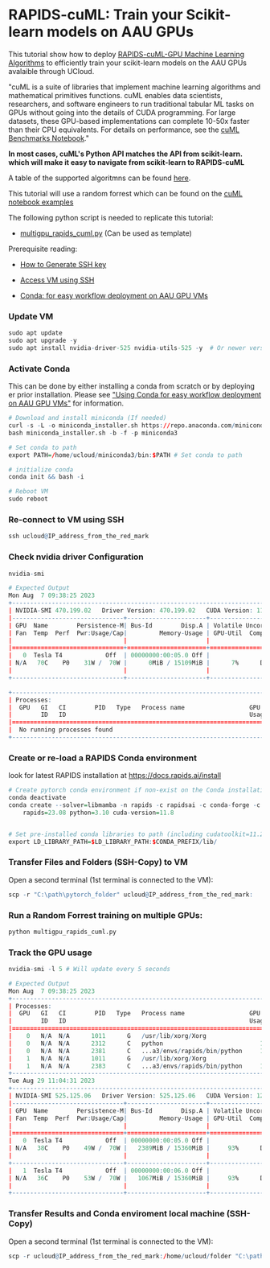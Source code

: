 # RAPIDS-cuML: Train your Scikit-learn models on AAU GPUs

This tutorial show how to deploy [RAPIDS-cuML-GPU Machine Learning Algorithms](https://github.com/rapidsai/cuml) to efficiently train your scikit-learn models on the AAU GPUs avalaible through UCloud. 

"cuML is a suite of libraries that implement machine learning algorithms and mathematical primitives functions. cuML enables data scientists, researchers, and software engineers to run traditional tabular ML tasks on GPUs without going into the details of CUDA programming. For large datasets, these GPU-based implementations can complete 10-50x faster than their CPU equivalents. For details on performance, see the [cuML Benchmarks Notebook](https://github.com/rapidsai/cuml/tree/branch-23.04/notebooks/tools)."

 **In most cases, cuML's Python API matches the API from scikit-learn. which will make it easy to navigate from scikit-learn to RAPIDS-cuML**

A table of the supported algoritmns can be found [here](https://github.com/rapidsai/cuml#supported-algorithms). 

This tutorial will use a random forrest which can be found on the [cuML notebook examples](https://github.com/rapidsai/cuml/tree/branch-23.04/notebooks)

The following python script is needed to replicate this tutorial: 

- [multigpu_rapids_cuml.py](https://github.com/CBS-HPC/Tutorials/tree/main/AI/multigpu_rapids.py) (Can be used as template)


Prerequisite reading:

- [How to Generate SSH key](/Tutorials/VMs/shh/)

- [Access VM using SSH](/Tutorials/VMs/connectVM/)

- [Conda: for easy workflow deployment on AAU GPU VMs](/Tutorials/VMs/condaVM/)

### Update VM


```R
sudo apt update
sudo apt upgrade -y 
sudo apt install nvidia-driver-525 nvidia-utils-525 -y  # Or newer version
```

### Activate Conda

This can be done by either installing a conda from scratch or by deploying er prior installation. Please see  ["Using Conda for easy workflow deployment on AAU GPU VMs"](/Tutorials/VMs/condaVM/) for information.


```R
# Download and install miniconda (If needed)
curl -s -L -o miniconda_installer.sh https://repo.anaconda.com/miniconda/Miniconda3-latest-Linux-x86_64.sh 
bash miniconda_installer.sh -b -f -p miniconda3

# Set conda to path
export PATH=/home/ucloud/miniconda3/bin:$PATH # Set conda to path

# initialize conda
conda init && bash -i

# Reboot VM
sudo reboot
```

### Re-connect to VM using SSH 


```R
ssh ucloud@IP_address_from_the_red_mark
```

### Check nvidia driver Configuration


```R
nvidia-smi

# Expected Output
Mon Aug  7 09:38:25 2023
+-----------------------------------------------------------------------------+
| NVIDIA-SMI 470.199.02   Driver Version: 470.199.02   CUDA Version: 11.4     |
|-------------------------------+----------------------+----------------------+
| GPU  Name        Persistence-M| Bus-Id        Disp.A | Volatile Uncorr. ECC |
| Fan  Temp  Perf  Pwr:Usage/Cap|         Memory-Usage | GPU-Util  Compute M. |
|                               |                      |               MIG M. |
|===============================+======================+======================|
|   0  Tesla T4            Off  | 00000000:00:05.0 Off |                    0 |
| N/A   70C    P0    31W /  70W |      0MiB / 15109MiB |      7%      Default |
|                               |                      |                  N/A |
+-------------------------------+----------------------+----------------------+

+-----------------------------------------------------------------------------+
| Processes:                                                                  |
|  GPU   GI   CI        PID   Type   Process name                  GPU Memory |
|        ID   ID                                                   Usage      |
|=============================================================================|
|  No running processes found                                                 |
+-----------------------------------------------------------------------------+
```

### Create or re-load a RAPIDS Conda environment

look for latest RAPIDS installation at https://docs.rapids.ai/install


```R
# Create pytorch conda environment if non-exist on the Conda installation
conda deactivate
conda create --solver=libmamba -n rapids -c rapidsai -c conda-forge -c nvidia  \
    rapids=23.08 python=3.10 cuda-version=11.8


# Set pre-installed conda libraries to path (including cudatoolkit=11.2 cudnn=8.1.0 )
export LD_LIBRARY_PATH=$LD_LIBRARY_PATH:$CONDA_PREFIX/lib/
```


### Transfer Files and Folders (SSH-Copy) to VM
Open a second terminal (1st terminal is connected to the VM):


```R
scp -r "C:\path\pytorch_folder" ucloud@IP_address_from_the_red_mark:
```

### Run a Random Forrest training on multiple GPUs: 


```R
python multigpu_rapids_cuml.py
```
### Track the GPU usage 

```R
nvidia-smi -l 5 # Will update every 5 seconds

# Expected Output
Mon Aug  7 09:38:25 2023
+-----------------------------------------------------------------------------+
| Processes:                                                                  |
|  GPU   GI   CI        PID   Type   Process name                  GPU Memory |
|        ID   ID                                                   Usage      |
|=============================================================================|
|    0   N/A  N/A      1011      G   /usr/lib/xorg/Xorg                  4MiB |
|    0   N/A  N/A      2312      C   python                           1324MiB |
|    0   N/A  N/A      2381      C   ...a3/envs/rapids/bin/python     1042MiB |
|    1   N/A  N/A      1011      G   /usr/lib/xorg/Xorg                  4MiB |
|    1   N/A  N/A      2383      C   ...a3/envs/rapids/bin/python     1042MiB |
+-----------------------------------------------------------------------------+
Tue Aug 29 11:04:31 2023
+-----------------------------------------------------------------------------+
| NVIDIA-SMI 525.125.06   Driver Version: 525.125.06   CUDA Version: 12.0     |
|-------------------------------+----------------------+----------------------+
| GPU  Name        Persistence-M| Bus-Id        Disp.A | Volatile Uncorr. ECC |
| Fan  Temp  Perf  Pwr:Usage/Cap|         Memory-Usage | GPU-Util  Compute M. |
|                               |                      |               MIG M. |
|===============================+======================+======================|
|   0  Tesla T4            Off  | 00000000:00:05.0 Off |                    0 |
| N/A   38C    P0    49W /  70W |   2389MiB / 15360MiB |     93%      Default |
|                               |                      |                  N/A |
+-------------------------------+----------------------+----------------------+
|   1  Tesla T4            Off  | 00000000:00:06.0 Off |                    0 |
| N/A   36C    P0    53W /  70W |   1067MiB / 15360MiB |     93%      Default |
|                               |                      |                  N/A |
+-------------------------------+----------------------+----------------------+
```

### Transfer Results and Conda enviroment local machine (SSH-Copy)
Open a second terminal (1st terminal is connected to the VM):


```R
scp -r ucloud@IP_address_from_the_red_mark:/home/ucloud/folder "C:\path-to-folder"
```
